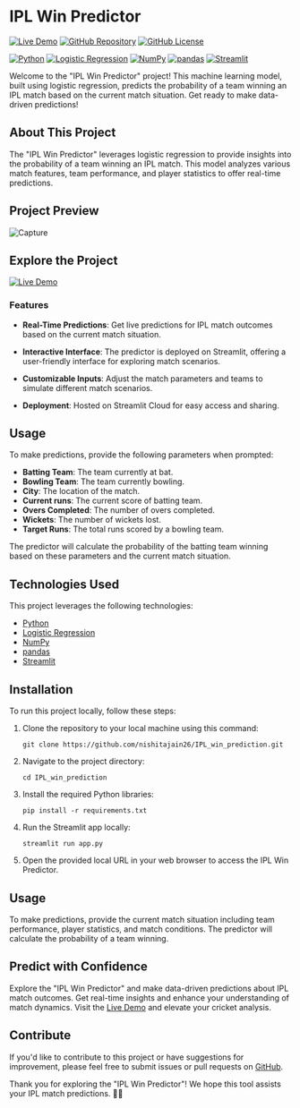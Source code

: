 # IPL Win Predictor

[![Live Demo](https://img.shields.io/badge/Live%20Demo-View%20Predictor-brightgreen)](https://ipl-match-predictor.streamlit.app/)
[![GitHub Repository](https://img.shields.io/badge/GitHub%20Repo-IPL%20Win%20Predictor-green)](https://github.com/rajatrawal/ipl-win-predictor)
[![GitHub License](https://img.shields.io/badge/license-MIT-blue.svg)](LICENSE)

[![Python](https://img.shields.io/badge/Python-3.9-blue)](https://www.python.org/)
[![Logistic Regression](https://img.shields.io/badge/Logistic%20Regression-Model-blue)](https://scikit-learn.org/stable/modules/generated/sklearn.linear_model.LogisticRegression.html)
[![NumPy](https://img.shields.io/badge/NumPy-1.19-blue)](https://numpy.org/)
[![pandas](https://img.shields.io/badge/pandas-1.2-blue)](https://pandas.pydata.org/)
[![Streamlit](https://img.shields.io/badge/Streamlit-0.80-blue)](https://www.streamlit.io/)

Welcome to the "IPL Win Predictor" project! This machine learning model, built using logistic regression, predicts the probability of a team winning an IPL match based on the current match situation. Get ready to make data-driven predictions!

## About This Project

The "IPL Win Predictor" leverages logistic regression to provide insights into the probability of a team winning an IPL match. This model analyzes various match features, team performance, and player statistics to offer real-time predictions.

## Project Preview
![Capture](https://github.com/nishitajain26/IPL_win_prediction/assets/72153827/071a020f-0bf5-4872-904f-5f9a0e928fd1)


## Explore the Project

[![Live Demo](https://img.shields.io/badge/Live%20Demo-View%20Predictor-brightgreen)](https://ipl-match-predictor.streamlit.app/)

### Features

- **Real-Time Predictions**: Get live predictions for IPL match outcomes based on the current match situation.

- **Interactive Interface**: The predictor is deployed on Streamlit, offering a user-friendly interface for exploring match scenarios.

- **Customizable Inputs**: Adjust the match parameters and teams to simulate different match scenarios.

- **Deployment**: Hosted on Streamlit Cloud for easy access and sharing.

## Usage

To make predictions, provide the following parameters when prompted:

- **Batting Team**: The team currently at bat.
- **Bowling Team**: The team currently bowling.
- **City**: The location of the match.
- **Current runs**: The current score of batting team.
- **Overs Completed**: The number of overs completed.
- **Wickets**: The number of wickets lost.
- **Target Runs**: The total runs scored by a bowling team.

The predictor will calculate the probability of the batting team winning based on these parameters and the current match situation.


## Technologies Used

This project leverages the following technologies:

- [Python](https://www.python.org/)
- [Logistic Regression](https://scikit-learn.org/stable/modules/generated/sklearn.linear_model.LogisticRegression.html)
- [NumPy](https://numpy.org/)
- [pandas](https://pandas.pydata.org/)
- [Streamlit](https://www.streamlit.io/)

## Installation

To run this project locally, follow these steps:

1. Clone the repository to your local machine using this command:

   ```shell
   git clone https://github.com/nishitajain26/IPL_win_prediction.git
   ```

2. Navigate to the project directory:

   ```shell
   cd IPL_win_prediction
   ```

3. Install the required Python libraries:

   ```shell
   pip install -r requirements.txt
   ```

4. Run the Streamlit app locally:

   ```shell
   streamlit run app.py
   ```

5. Open the provided local URL in your web browser to access the IPL Win Predictor.

## Usage

To make predictions, provide the current match situation including team performance, player statistics, and match conditions. The predictor will calculate the probability of a team winning.


## Predict with Confidence

Explore the "IPL Win Predictor" and make data-driven predictions about IPL match outcomes. Get real-time insights and enhance your understanding of match dynamics. Visit the [Live Demo](https://IPL_win_prediction.streamlit.app/) and elevate your cricket analysis.

## Contribute

If you'd like to contribute to this project or have suggestions for improvement, please feel free to submit issues or pull requests on [GitHub](https://github.com/nishitajain26/IPL_win_predicton).

Thank you for exploring the "IPL Win Predictor"! We hope this tool assists your IPL match predictions. 🏏🌟
